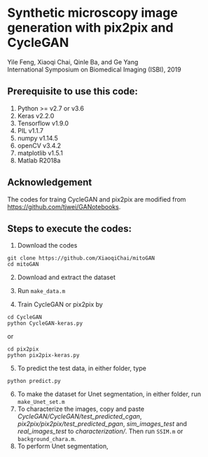 # Synthetic microscopy image generation with pix2pix and CycleGAN
Yile Feng, Xiaoqi Chai, Qinle Ba, and Ge Yang  
International Symposium on Biomedical Imaging (ISBI), 2019

## Prerequisite to use this code:
1. Python >= v2.7 or v3.6
2. Keras v2.2.0
3. Tensorflow v1.9.0
4. PIL v1.1.7
5. numpy v1.14.5
6. openCV v3.4.2
7. matplotlib v1.5.1
8. Matlab R2018a

## Acknowledgement
The codes for traing CycleGAN and pix2pix are modified from https://github.com/tjwei/GANotebooks.

## Steps to execute the codes:
1. Download the codes
```
git clone https://github.com/XiaoqiChai/mitoGAN
cd mitoGAN
```
2. Download and extract the dataset 

3. Run `make_data.m`
4. Train CycleGAN or pix2pix by 
```
cd CycleGAN
python CycleGAN-keras.py
```
or
```
cd pix2pix
python pix2pix-keras.py
```
5. To predict the test data, in either folder, type
```
python predict.py
```
6. To make the dataset for Unet segmentation, in either folder, run `make_Unet_set.m`
7. To characterize the images, copy and paste 
*CycleGAN/CycleGAN/test_predicted_cgan*, 
*pix2pix/pix2pix/test_predicted_pgan*, 
*sim_images_test* 
and *real_images_test* 
to *characterization/*. 
Then run `SSIM.m` or `background_chara.m`.
8. To perform Unet segmentation, 
